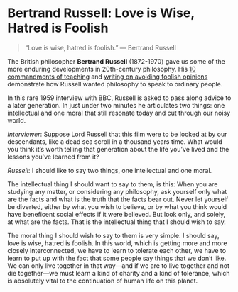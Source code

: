 # Bertrand Russell: Love is Wise, Hatred is Foolish

> “Love is wise, hatred is foolish.”
> — Bertrand Russell

The British philosopher **Bertrand Russell** (1872-1970) gave us some of the more enduring developments in 20th-century philosophy. His [10 commandments of teaching](https://fs.blog/2012/05/bertrand-russell-ten-commandments/) and [writing on avoiding foolish opinions](https://fs.blog/2009/09/bertrand-russell-on-avoiding-foolish-opinions/) demonstrate how Russell wanted philosophy to speak to ordinary people.

In this rare 1959 interview with BBC, Russell is asked to pass along advice to a later generation. In just under two minutes he articulates two things: one intellectual and one moral that still resonate today and cut through our noisy world.

*Interviewer*: Suppose Lord Russell that this film were to be looked at by our descendants, like a dead sea scroll in a thousand years time. What would you think it’s worth telling that generation about the life you’ve lived and the lessons you’ve learned from it?

*Russell*: I should like to say two things, one intellectual and one moral.

The intellectual thing I should want to say to them, is this: When you are studying any matter, or considering any philosophy, ask yourself only what are the facts and what is the truth that the facts bear out. Never let yourself be diverted, either by what you wish to believe, or by what you think would have beneficent social effects if it were believed. But look only, and solely, at what are the facts. That is the intellectual thing that I should wish to say.

The moral thing I should wish to say to them is very simple: I should say, love is wise, hatred is foolish. In this world, which is getting more and more closely interconnected, we have to learn to tolerate each other, we have to learn to put up with the fact that some people say things that we don’t like. We can only live together in that way—and if we are to live together and not die together—we must learn a kind of charity and a kind of tolerance, which is absolutely vital to the continuation of human life on this planet.
